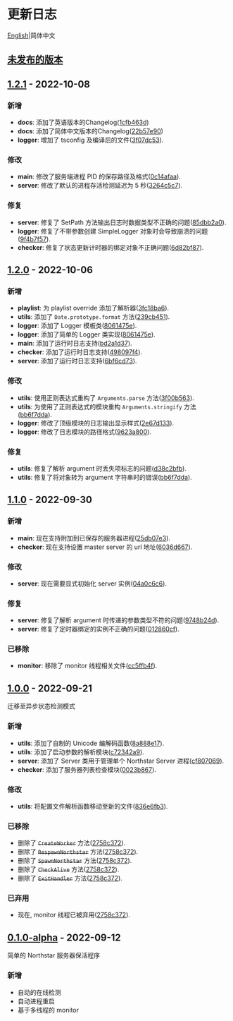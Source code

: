 # 更新日志

[English]|简体中文

## [未发布的版本]

## [1.2.1] - 2022-10-08

### 新增

* __docs__: 添加了英语版本的Changelog([1cfb463d])
* __docs__: 添加了简体中文版本的Changelog([22b57e90])
* __logger__: 增加了 tsconfig 及编译后的文件([3f07dc53]).

### 修改

* __main__: 修改了服务端进程 PID 的保存路径及格式([0c14afaa]).
* __server__: 修改了默认的进程存活检测延迟为 5 秒([3264c5c7]).

### 修复

* __server__: 修复了 SetPath 方法输出日志时数据类型不正确的问题([85dbb2a0]).
* __logger__: 修复了不带参数创建 SimpleLogger 对象时会导致崩溃的问题([9f4b7f57]).
* __checker__: 修复了状态更新计时器的绑定对象不正确问题([6d82bf87]).

## [1.2.0] - 2022-10-06

### 新增

* __playlist__: 为 playlist override 添加了解析器([3fc18ba6]).
* __utils__: 添加了 `Date.prototype.format` 方法([239cb451]).
* __logger__: 添加了 Logger 模板类([8061475e]).
* __logger__: 添加了简单的 Logger 类实现([8061475e]).
* __main__: 添加了运行时日志支持([bd2a1d37]).
* __checker__: 添加了运行时日志支持([498097f4]).
* __server__: 添加了运行时日志支持([6bf6cd73]).

### 修改

* __utils__: 使用正则表达式重构了 `Arguments.parse` 方法([3f00b563]).
* __utils__: 为使用了正则表达式的模块重构 `Arguments.stringify` 方法([bb6f7dda]).
* __logger__: 修改了顶级模块的日志输出显示样式([2e67d133]).
* __logger__: 修改了日志模块的路径格式([9623a800]).

### 修复

* __utils__: 修复了解析 argument 时丢失项标志的问题([d38c2bfb]).
* __utils__: 修复了将对象转为 argument 字符串时的错误([bb6f7dda]).

## [1.1.0] - 2022-09-30

### 新增

* __main__: 现在支持附加到已保存的服务器进程([25db07e3]).
* __checker__: 现在支持设置 master server 的 url 地址([6036d667]).

### 修改

* __server__: 现在需要显式初始化 server 实例([04a0c6c6]).

### 修复

* __server__: 修复了解析 argument 时传递的参数类型不符的问题([9748b24d]).
* __server__: 修复了定时器绑定的实例不正确的问题([012860cf]).

### 已移除

* __monitor__: 移除了 monitor 线程相关文件([cc5ffb4f]).

## [1.0.0] - 2022-09-21

迁移至异步状态检测模式

### 新增

* __utils__: 添加了自制的 Unicode 编解码函数([8a888e17]).
* __utils__: 添加了启动参数的解析模块([c72342a9]).
* __server__: 添加了 Server 类用于管理单个 Northstar Server 进程([cf807069]).
* __checker__: 添加了服务器列表检查模块([0023b867]).

### 修改

* __utils__: 将配置文件解析函数移动至新的文件([836e6fb3]).

### 已移除

* 删除了 ~~`CreateWorker`~~ 方法([2758c372]).
* 删除了 ~~`RespawnNorthstar`~~ 方法([2758c372]).
* 删除了 ~~`SpawnNorthstar`~~ 方法([2758c372]).
* 删除了 ~~`CheckAlive`~~ 方法([2758c372]).
* 删除了 ~~`ExitHandler`~~ 方法([2758c372]).

### 已弃用

* 现在, monitor 线程已被弃用([2758c372]).

## [0.1.0-alpha] - 2022-09-12

简单的 Northstar 服务器保活程序

### 新增

* 自动的在线检测
* 自动进程重启
* 基于多线程的 monitor

<!-- Unreleased commits -->

<!-- v1.2.1 commits -->
[6d82bf87]: https://github.com/R2NorthstarCN/Northstar_Server_Daemon_JSEdition/commit/6d82bf87495dd7474c00b7e5cdcea86fe13fe0e4
[9f4b7f57]: https://github.com/R2NorthstarCN/Northstar_Server_Daemon_JSEdition/commit/9f4b7f578a1e355bb0a00f1c241643030267479d
[85dbb2a0]: https://github.com/R2NorthstarCN/Northstar_Server_Daemon_JSEdition/commit/85dbb2a0ae9cec9f1300e0dde478b82fa6c32ab4
[3f07dc53]: https://github.com/R2NorthstarCN/Northstar_Server_Daemon_JSEdition/commit/3f07dc53881173bb7fa757638bd79de8cc743bd6
[3264c5c7]: https://github.com/R2NorthstarCN/Northstar_Server_Daemon_JSEdition/commit/3264c5c74bf19cce2a57446670a840f2fd8dcfd0
[0c14afaa]: https://github.com/R2NorthstarCN/Northstar_Server_Daemon_JSEdition/commit/0c14afaa4d8efdd42403bbb1f068ca239817b501
[22b57e90]: https://github.com/R2NorthstarCN/Northstar_Server_Daemon_JSEdition/commit/22b57e90c141e6eacf6d24f554100e257c274118
[1cfb463d]: https://github.com/R2NorthstarCN/Northstar_Server_Daemon_JSEdition/commit/1cfb463d39ea16093aff614326ac93dc4a113f4f
<!-- v1.2.0 commits -->
[6bf6cd73]: https://github.com/R2NorthstarCN/Northstar_Server_Daemon_JSEdition/commit/6bf6cd73d38b83af10062d006c838ba69bc8e22c
[498097f4]: https://github.com/R2NorthstarCN/Northstar_Server_Daemon_JSEdition/commit/498097f41c02e6cb2d10c6ed71c11cd724efaea3
[bd2a1d37]: https://github.com/R2NorthstarCN/Northstar_Server_Daemon_JSEdition/commit/bd2a1d37c18caa5df2556321d5ce4a839090bf86
[2e67d133]: https://github.com/R2NorthstarCN/Northstar_Server_Daemon_JSEdition/commit/2e67d13386a453650075266f42baf2615fa91225
[9623a800]: https://github.com/R2NorthstarCN/Northstar_Server_Daemon_JSEdition/commit/9623a8005364e9aa11c6116b085be8c125e0f287
[8061475e]: https://github.com/R2NorthstarCN/Northstar_Server_Daemon_JSEdition/commit/8061475e0941019976ac5e970f47b2e836dc90bc
[239cb451]: https://github.com/R2NorthstarCN/Northstar_Server_Daemon_JSEdition/commit/239cb4516737063ea7b4cb2d6a830d1e02ac6ae1
[bb6f7dda]: https://github.com/R2NorthstarCN/Northstar_Server_Daemon_JSEdition/commit/bb6f7ddad47fee3f9932a28751a829dc0afd4081
[d38c2bfb]: https://github.com/R2NorthstarCN/Northstar_Server_Daemon_JSEdition/commit/d38c2bfbf420c5477debcf383311853d3a54d429
[3f00b563]: https://github.com/R2NorthstarCN/Northstar_Server_Daemon_JSEdition/commit/3f00b5637f8d7408b8fdba723a75917b3f996fe9
[3fc18ba6]: https://github.com/R2NorthstarCN/Northstar_Server_Daemon_JSEdition/commit/3fc18ba6265f8fecb4ba1ca6a75a21d7704273b0
<!-- v1.1.0 commits -->
[25db07e3]: https://github.com/R2NorthstarCN/Northstar_Server_Daemon_JSEdition/commit/25db07e318624a6650b86678b1d5621bcf00ab08
[04a0c6c6]: https://github.com/R2NorthstarCN/Northstar_Server_Daemon_JSEdition/commit/04a0c6c6976a28dbb42a0906cebef022b7a67160
[012860cf]: https://github.com/R2NorthstarCN/Northstar_Server_Daemon_JSEdition/commit/012860cf7b73487481464560c9b7535d8607f91e
[9748b24d]: https://github.com/R2NorthstarCN/Northstar_Server_Daemon_JSEdition/commit/9748b24d73be2f77cbe8ae078261736a5d1d7fe2
[6036d667]: https://github.com/R2NorthstarCN/Northstar_Server_Daemon_JSEdition/commit/6036d66703581c27c5f93ad03ffe9a6de8853928
[cc5ffb4f]: https://github.com/R2NorthstarCN/Northstar_Server_Daemon_JSEdition/commit/cc5ffb4fc4feb92605c504ca11fe4538776abb2a
<!-- v1.0.0 commits -->
[2758c372]: https://github.com/R2NorthstarCN/Northstar_Server_Daemon_JSEdition/commit/2758c37208ec7f41ae5c924abe60a0e4dcf2a568
[0023b867]: https://github.com/R2NorthstarCN/Northstar_Server_Daemon_JSEdition/commit/0023b867ce6fa42cecbf5a2cd2a0f046e5baa800
[cf807069]: https://github.com/R2NorthstarCN/Northstar_Server_Daemon_JSEdition/commit/cf8070696d4c8f0679307d4f7bd2725dd750e326
[836e6fb3]: https://github.com/R2NorthstarCN/Northstar_Server_Daemon_JSEdition/commit/836e6fb3d76a42743abc2390a8a05969779aaacc
[c72342a9]: https://github.com/R2NorthstarCN/Northstar_Server_Daemon_JSEdition/commit/c72342a9783d5cd59eab992eea13732138f3898c
[8a888e17]: https://github.com/R2NorthstarCN/Northstar_Server_Daemon_JSEdition/commit/8a888e17244a3744bf202af73958f4f1d38aa3e1
<!-- Version Diff -->
[未发布的版本]: https://github.com/R2NorthstarCN/Northstar_Server_Daemon_JSEdition/compare/v1.2.1...HEAD
[1.2.1]: https://github.com/R2NorthstarCN/Northstar_Server_Daemon_JSEdition/compare/v1.2.0...v1.2.1
[1.2.0]: https://github.com/R2NorthstarCN/Northstar_Server_Daemon_JSEdition/compare/v1.1.0...v1.2.0
[1.1.0]: https://github.com/R2NorthstarCN/Northstar_Server_Daemon_JSEdition/compare/v1.0.0...v1.1.0
[1.0.0]: https://github.com/R2NorthstarCN/Northstar_Server_Daemon_JSEdition/compare/v0.1.0...v1.0.0
[0.1.0-alpha]: https://github.com/R2NorthstarCN/Northstar_Server_Daemon_JSEdition/commits/v0.1.0
<!-- Changelog Files -->
[简体中文]: /docs/CHANGELOG.ZH-CN.md
[English]: /CHANGELOG.md
